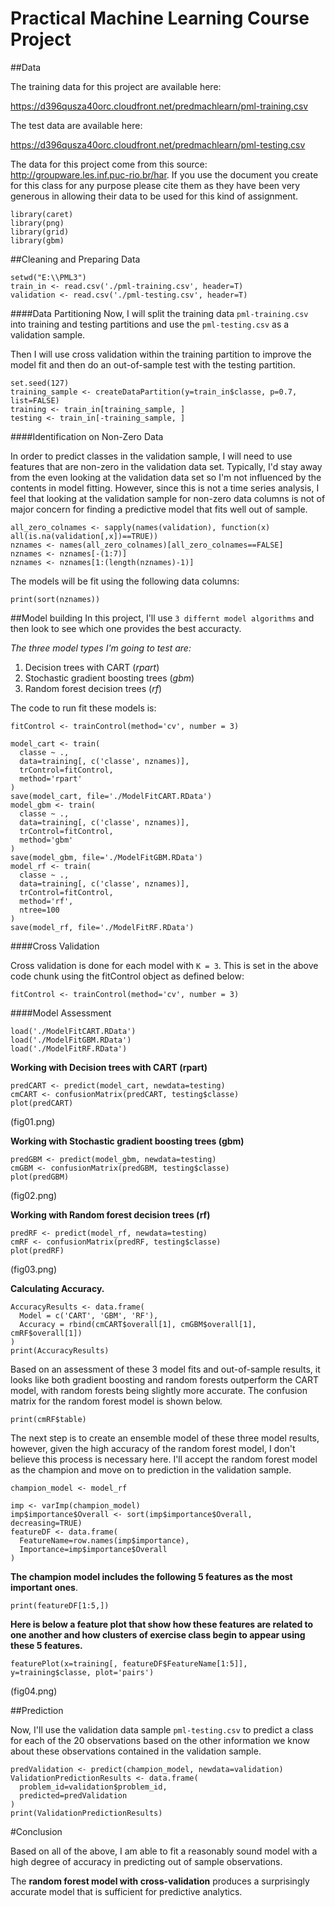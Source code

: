 # Practical Machine Learning Course Project

##Data

The training data for this project are available here:

https://d396qusza40orc.cloudfront.net/predmachlearn/pml-training.csv

The test data are available here:

https://d396qusza40orc.cloudfront.net/predmachlearn/pml-testing.csv


The data for this project come from this source: http://groupware.les.inf.puc-rio.br/har. If you use the document you create for this class for any purpose please cite them as they have been very generous in allowing their data to be used for this kind of assignment.

```
library(caret)
library(png)
library(grid)
library(gbm)
```

##Cleaning and Preparing Data

```
setwd("E:\\PML3")
train_in <- read.csv('./pml-training.csv', header=T)
validation <- read.csv('./pml-testing.csv', header=T)
```

####Data Partitioning
Now, I will split the training data `pml-training.csv` into training and testing partitions and use the `pml-testing.csv` as a validation sample. 

Then I will use cross validation within the training partition to improve the model fit and then do an out-of-sample test with the testing partition.

```
set.seed(127)
training_sample <- createDataPartition(y=train_in$classe, p=0.7, list=FALSE)
training <- train_in[training_sample, ]
testing <- train_in[-training_sample, ]
```

####Identification on Non-Zero Data

In order to predict classes in the validation sample, I will need to use features that are non-zero in the validation data set. Typically, I'd stay away from the even looking at the validation data set so I'm not influenced by the contents in model fitting. However, since this is not a time series analysis, I feel that looking at the validation sample for non-zero data columns is not of major concern for finding a predictive model that fits well out of sample.

```
all_zero_colnames <- sapply(names(validation), function(x) all(is.na(validation[,x])==TRUE))
nznames <- names(all_zero_colnames)[all_zero_colnames==FALSE]
nznames <- nznames[-(1:7)]
nznames <- nznames[1:(length(nznames)-1)]
```

The models will be fit using the following data columns:

```
print(sort(nznames))
```

##Model building
In this project, I'll use `3 differnt model algorithms` and then look to see which one provides the best accuracty. 

*The three model types I'm going to test are:*
1. Decision trees with CART (*rpart*)
2. Stochastic gradient boosting trees (*gbm*)
3. Random forest decision trees (*rf*)

The code to run fit these models is:
```
fitControl <- trainControl(method='cv', number = 3)
```

```{r, eval=FALSE}
model_cart <- train(
  classe ~ ., 
  data=training[, c('classe', nznames)],
  trControl=fitControl,
  method='rpart'
)
save(model_cart, file='./ModelFitCART.RData')
model_gbm <- train(
  classe ~ ., 
  data=training[, c('classe', nznames)],
  trControl=fitControl,
  method='gbm'
)
save(model_gbm, file='./ModelFitGBM.RData')
model_rf <- train(
  classe ~ ., 
  data=training[, c('classe', nznames)],
  trControl=fitControl,
  method='rf',
  ntree=100
)
save(model_rf, file='./ModelFitRF.RData')
```


####Cross Validation

Cross validation is done for each model with `K = 3`. This is set in the above code chunk using the fitControl object as defined below:

```
fitControl <- trainControl(method='cv', number = 3)
```

####Model Assessment

```
load('./ModelFitCART.RData')
load('./ModelFitGBM.RData')
load('./ModelFitRF.RData')
```

**Working with Decision trees with CART (rpart)**

```
predCART <- predict(model_cart, newdata=testing)
cmCART <- confusionMatrix(predCART, testing$classe)
plot(predCART)
```
(fig01.png)

**Working with Stochastic gradient boosting trees (gbm)**

```
predGBM <- predict(model_gbm, newdata=testing)
cmGBM <- confusionMatrix(predGBM, testing$classe)
plot(predGBM)
```
(fig02.png)

**Working with Random forest decision trees (rf)**

```
predRF <- predict(model_rf, newdata=testing)
cmRF <- confusionMatrix(predRF, testing$classe)
plot(predRF)
```
(fig03.png)

**Calculating Accuracy.**

```
AccuracyResults <- data.frame(
  Model = c('CART', 'GBM', 'RF'),
  Accuracy = rbind(cmCART$overall[1], cmGBM$overall[1], cmRF$overall[1])
)
print(AccuracyResults)
```

Based on an assessment of these 3 model fits and out-of-sample results, it looks like both gradient boosting and random forests outperform the CART model, with random forests being slightly more accurate. The confusion matrix for the random forest model is shown below.

```
print(cmRF$table)
```

The next step is to create an ensemble model of these three model results, however, given the high accuracy of the random forest model, I don't believe this process is necessary here. I'll accept the random forest model as the champion and move on to prediction in the validation sample.

```
champion_model <- model_rf
```

```
imp <- varImp(champion_model)
imp$importance$Overall <- sort(imp$importance$Overall, decreasing=TRUE)
featureDF <- data.frame(
  FeatureName=row.names(imp$importance),
  Importance=imp$importance$Overall
)
```

**The champion model includes the following 5 features as the most important ones**. 

```
print(featureDF[1:5,])
```

**Here is below a feature plot that show how these features are related to one another and how clusters of exercise class begin to appear using these 5 features.**

```
featurePlot(x=training[, featureDF$FeatureName[1:5]], y=training$classe, plot='pairs')
```
(fig04.png)

##Prediction

Now, I'll use the validation data sample `pml-testing.csv` to predict a class for each of the 20 observations based on the other information we know about these observations contained in the validation sample.

```
predValidation <- predict(champion_model, newdata=validation)
ValidationPredictionResults <- data.frame(
  problem_id=validation$problem_id,
  predicted=predValidation
)
print(ValidationPredictionResults)
```

#Conclusion

Based on all of the above, I am able to fit a reasonably sound model with a high degree of accuracy in predicting out of sample observations. 

The **random forest model with cross-validation** produces a surprisingly accurate model that is sufficient for predictive analytics.
